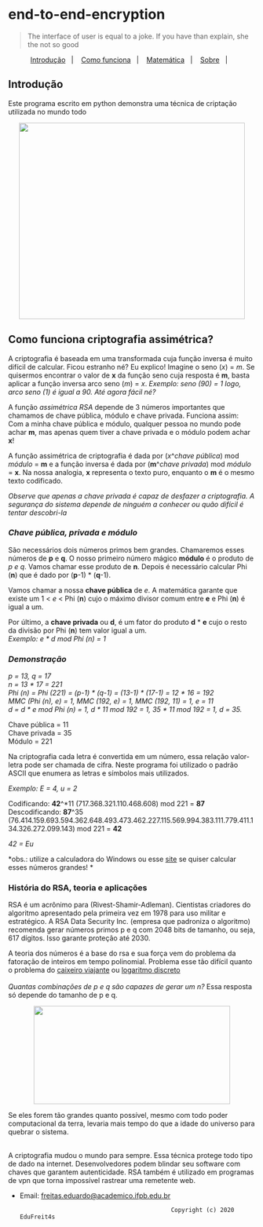 # end-to-end-encryption

> The interface of user is equal to a joke. If you have than explain, she the not so good

<p align="center">
  <a href="#-intro">Introdução</a>&nbsp;&nbsp;&nbsp;|&nbsp;&nbsp;&nbsp;
  <a href="#-works">Como funciona</a>&nbsp;&nbsp;&nbsp;|&nbsp;&nbsp;&nbsp;
  <a href="#-Demonstração">Matemática</a>&nbsp;&nbsp;&nbsp;|&nbsp;&nbsp;&nbsp;
  <a href="#-História do RSA, teoria e aplicações">Sobre</a>&nbsp;&nbsp;&nbsp;|&nbsp;&nbsp;&nbsp;
</p>


## Introdução
Este programa escrito em python demonstra uma técnica de criptação utilizada no mundo todo 

<p align="center">
  <img width="460" height="400" src="https://github.com/EduFreit4s/end-to-end-encryption/blob/master/images/home.PNG">
</p>

## Como funciona criptografia assimétrica?

A criptografia é baseada em uma transformada cuja função inversa é muito difícil de calcular. Ficou estranho né? Eu explico! Imagine o seno (*x*) = *m*. Se quisermos encontrar o valor de **x** da função seno cuja resposta é **m**, basta aplicar a função inversa arco seno (*m*) = *x*. *Exemplo: seno (90) = 1 logo, arco seno (1) é igual a 90.* *Até agora fácil né?*

A função *assimétrica RSA* depende de 3 números importantes que chamamos de chave pública, módulo e chave privada. Funciona assim:
Com a minha chave pública e módulo, qualquer pessoa no mundo pode achar **m**, mas apenas quem tiver a chave privada e o módulo podem achar **x**!

A função assimétrica de criptografia é dada por (*x*^*chave pública*) mod *módulo* = **m** e a função inversa é dada por (**m**^*chave privada*) mod *módulo* = **x**. Na nossa analogia, **x** representa o texto puro, enquanto o **m** é o mesmo texto codificado.  

*Observe que apenas a chave privada é capaz de desfazer a criptografia. A segurança do sistema depende de ninguém a conhecer ou quão difícil é tentar descobri-la*

### *Chave pública, privada e módulo*

São necessários dois números primos bem grandes. Chamaremos esses números de **p** e **q**. O nosso primeiro número mágico **módulo** é o produto de *p e q*. Vamos chamar esse produto de **n**.
Depois é necessário calcular Phi (**n**) que é dado por (**p**-1) * (**q**-1).

Vamos chamar a nossa **chave pública** de *e*. A matemática garante que existe um 1 < *e* < Phi (**n**) cujo o máximo divisor comum entre **e** e Phi (**n**) é igual a um.

Por último, a **chave privada** ou **d**, é um fator do produto **d** * **e** cujo o resto da divisão por Phi (**n**) tem valor igual a um. <br/> *Exemplo: e * d mod Phi (n) = 1*

### *Demonstração*

*p = 13, q = 17* <br/>
*n = 13 * 17 = 221* <br/>
*Phi (n) = Phi (221) = (p-1) * (q-1) = (13-1) * (17-1) = 12 * 16 = 192* <br/>
*MMC (Phi (n), e) = 1, MMC (192, e) = 1, MMC (192, 11) = 1, e = 11* <br/>
*d = d * e mod Phi (n) = 1, d * 11 mod 192 = 1, 35 * 11 mod 192 = 1, d = 35.* <br/>

Chave pública = 11 <br/>
Chave privada = 35 <br/>
Módulo = 221 <br/>

Na criptografia cada letra é convertida em um número, essa relação valor-letra pode ser chamada de cifra. Neste programa foi utilizado o padrão ASCII que enumera as letras e símbolos mais utilizados.

*Exemplo: E = 4, u = 2*

Codificando: **42**^*11 (717.368.321.110.468.608) mod 221 = **87** <br/>
Descodificando: **87**^35 (76.414.159.693.594.362.648.493.473.462.227.115.569.994.383.111.779.411.134.326.272.099.143) mod 221 = **42** <br/>

*42 = Eu*

*obs.: utilize a calculadora do Windows ou esse [site](https://www.wolframalpha.com/) se quiser calcular esses números grandes! *

### História do RSA, teoria e aplicações

RSA é um acrônimo para (Rivest-Shamir-Adleman). Cientistas criadores do algoritmo apresentado pela primeira vez em 1978 para uso militar e estratégico. 
A RSA Data Security Inc. (empresa que padroniza o algoritmo) recomenda gerar números primos p e q com 2048 bits de tamanho, ou seja, 617 dígitos. Isso garante proteção até 2030.  

A teoria dos números é a base do rsa e sua força vem do problema da fatoração de inteiros em tempo polinomial. Problema esse tão difícil quanto o problema do [caixeiro viajante](https://pt.wikipedia.org/wiki/Problema_do_caixeiro-viajante) ou [logaritmo discreto](https://pt.wikipedia.org/wiki/Logaritmo_discreto) <br/><br/>
*Quantas combinações de p e q são capazes de gerar um n?* Essa resposta só depende do tamanho de p e q. <br/>
<p align="center">
  <img width="400" height="200" src="https://github.com/EduFreit4s/end-to-end-encryption/blob/master/images/404.jpg">
</p>
Se eles forem tão grandes quanto possível, mesmo com todo poder computacional da terra, levaria mais tempo do que a idade do universo para quebrar o sistema.<br/><br/>

A criptografia mudou o mundo para sempre. Essa técnica protege todo tipo de dado na internet. Desenvolvedores podem blindar seu software com chaves que garantem autenticidade. RSA também é utilizado em programas de vpn que torna impossível rastrear uma remetente web. 


- Email:  [freitas.eduardo@academico.ifpb.edu.br](mailto:freitas.eduardo@academico.ifpb.edu.br)
                                          
                                                
                                                 Copyright (c) 2020 EduFreit4s





